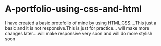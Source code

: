 # A-portfolio-using-css-and-html
I have created a basic protofolio of mine by using HTML,CSS....This just a basic and it is not responsive.This is just for practice...
will make more changes later....will make responsive very soon and will do more stylish soon
